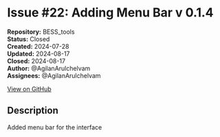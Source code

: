 # Issue #22: Adding Menu Bar v 0.1.4

**Repository:** BESS_tools  
**Status:** Closed  
**Created:** 2024-07-28  
**Updated:** 2024-08-17  
**Closed:** 2024-08-17  
**Author:** @AgilanArulchelvam  
**Assignees:** @AgilanArulchelvam  

[View on GitHub](https://github.com/Simtestlab/BESS_tools/issues/22)

## Description

Added menu bar for the interface